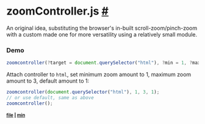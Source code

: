 # zoomController.js [#](#)
An original idea, substituting the browser's in-built scroll-zoom/pinch-zoom with a custom made one for more versatility using a relatively small module.

### Demo
```ts
zoomcontroller(?target = document.querySelector("html"), ?min = 1, ?max = 3, ?amt = 1)
```
Attach controller to `html`, set minimum zoom amount to 1, maximum zoom amount to 3, default amount to 1:
```js
zoomcontroller(document.querySelector("html"), 1, 3, 1);
// or use default, same as above
zoomcontroller();
```


<sub>
  
  #### [file](https://github.com/nsqx/zoomController.js/blob/main/zoomController.js) | [min](https://github.com/nsqx/zoomController.js/blob/main/zoomController.min.js)

</sub>
